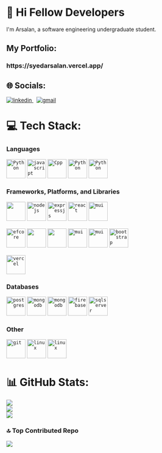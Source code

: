 # 💫 Hi Fellow Developers
I'm Arsalan, a software engineering undergraduate student.

## My Portfolio:
<h3>https://syedarsalan.vercel.app/</h3>

## 🌐 Socials:

<a href="https://www.linkedin.com/in/syed-arsalan-79a436247/" target="_blank" rel="nofollow noopener noreferrer">
  <img alt="linkedin" src="https://img.shields.io/badge/linkedin-%230077B5.svg?&style=for-the-badge&logo=linkedIn&logoColor=white"/>
</a> &nbsp;
<a href="mailto:arsalan.syedn@gmail.com" target="_blank" rel="nofollow noopener noreferrer">
  <img alt="gmail" src="https://img.shields.io/badge/gmail-%23D14836.svg?&style=for-the-badge&logo=Gmail&logoColor=white"/>
</a>

# 💻 Tech Stack:
<h3>Languages</h3>
<code><img width="50px" height="50px" src="https://skills.thijs.gg/icons?i=cs" alt="Python"/></code>
<code><img width="50px" height="50px" src="https://skills.thijs.gg/icons?i=javascript" alt="javascript"/></code>
<code><img width="50px" height="50px" src="https://skills.thijs.gg/icons?i=cpp" alt="Cpp"/></code>
<code><img width="50px" height="50px" src="https://skills.thijs.gg/icons?i=python" alt="Python"/></code>
<code><img width="50px" height="50px" src="https://skills.thijs.gg/icons?i=php" alt="Python"/></code>

<h3>Frameworks, Platforms, and Libraries</h3>
<code><img width="50px" height="50px" src="https://skills.thijs.gg/icons?i=dotnet" /></code>
<code><img width="50px" height="50px" src="https://skills.thijs.gg/icons?i=nodejs" alt="nodejs"/></code>
<code><img width="50px" height="50px" src="https://skills.thijs.gg/icons?i=express" alt="expressjs"/></code>
<code><img width="50px" height="50px" src="https://skills.thijs.gg/icons?i=react" alt="react"/></code>
<code><img width="50px" height="50px" src="https://skills.thijs.gg/icons?i=django" alt="mui"/></code>

<br>
<br>
<code><img width="50px" height="50px" src="https://codeopinion.com/wp-content/uploads/2017/10/Bitmap-MEDIUM_Entity-Framework-Core-Logo_2colors_Square_Boxed_RGB.png" alt="efcore"/></code>
<code><img width="50px" height="50px" style="color: white" src="https://cdn.jsdelivr.net/gh/devicons/devicon@latest/icons/socketio/socketio-original.svg"/></code>
<code><img width="50px" height="50px" style="color: white" src="https://cdn.jsdelivr.net/gh/devicons/devicon@latest/icons/mongoose/mongoose-original-wordmark.svg"/></code>
<code><img width="50px" height="50px" src="https://cdn.jsdelivr.net/gh/devicons/devicon@latest/icons/nuget/nuget-original-wordmark.svg" alt="mui"/></code>
<code><img width="50px" height="50px" src="https://skills.thijs.gg/icons?i=pug" alt="mui"/></code>
<code><img width="50px" height="50px" src="https://skills.thijs.gg/icons?i=bootstrap" alt="bootstrap"/></code>

<br>
<br>
<code><img width="50px" height="50px" src="https://skills.thijs.gg/icons?i=vercel" alt="vercel"/></code>

<h3>Databases</h3>
<code><img width="50px" height="50px" src="https://skills.thijs.gg/icons?i=postgres" alt="postgres"/></code>
<code><img width="50px" height="50px" src="https://skills.thijs.gg/icons?i=mysql" alt="mongodb"/></code>
<code><img width="50px" height="50px" src="https://skills.thijs.gg/icons?i=mongodb" alt="mongodb"/></code>
<code><img width="50px" height="50px" src="https://skills.thijs.gg/icons?i=firebase" alt="firebase"/></code>
<code><img width="50px" height="50px" src="https://tribes.agency/wp-content/uploads/2023/10/ext-550.png" alt="sqlserver"/></code>

<h3>Other</h3>
<code><img width="50px" height="50px" src="https://skills.thijs.gg/icons?i=git" alt="git"/></code>
<code><img width="50px" height="50px" src="https://skills.thijs.gg/icons?i=postman" alt="linux"/></code>
<code><img width="50px" height="50px" src="https://skills.thijs.gg/icons?i=linux" alt="linux"/></code>

# 📊 GitHub Stats:

![](https://github-readme-stats.vercel.app/api?username=arsalan1004&theme=tokyonight&hide_border=false&include_all_commits=false&count_private=true)<br/>
![](https://github-readme-streak-stats.herokuapp.com/?user=arsalan1004&theme=tokyonight&hide_border=false)<br/>
![](https://github-readme-stats.vercel.app/api/top-langs/?username=arsalan1004&theme=tokyonight&hide_border=false&include_all_commits=false&count_private=true&layout=compact)

### 🔝 Top Contributed Repo
![](https://github-contributor-stats.vercel.app/api?username=arsalan1004&limit=5&theme=tokyonight&combine_all_yearly_contributions=true)

<!-- Proudly created with GPRM ( https://gprm.itsvg.in ) -->
